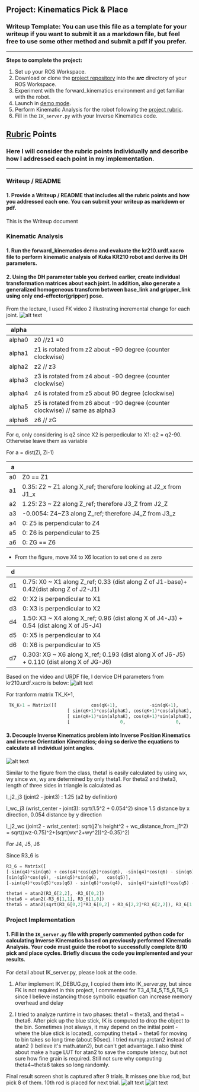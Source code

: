 ## Project: Kinematics Pick & Place
### Writeup Template: You can use this file as a template for your writeup if you want to submit it as a markdown file, but feel free to use some other method and submit a pdf if you prefer.

---


**Steps to complete the project:**  


1. Set up your ROS Workspace.
2. Download or clone the [project repository](https://github.com/udacity/RoboND-Kinematics-Project) into the ***src*** directory of your ROS Workspace.  
3. Experiment with the forward_kinematics environment and get familiar with the robot.
4. Launch in [demo mode](https://classroom.udacity.com/nanodegrees/nd209/parts/7b2fd2d7-e181-401e-977a-6158c77bf816/modules/8855de3f-2897-46c3-a805-628b5ecf045b/lessons/91d017b1-4493-4522-ad52-04a74a01094c/concepts/ae64bb91-e8c4-44c9-adbe-798e8f688193).
5. Perform Kinematic Analysis for the robot following the [project rubric](https://review.udacity.com/#!/rubrics/972/view).
6. Fill in the `IK_server.py` with your Inverse Kinematics code. 


[//]: # (Image References)

[image1]: ./misc_images/DH.png
[image2]: ./misc_images/J1_J6.png
[image3]: ./misc_images/J1_J3.jpg
[image4]: ./misc_images/URDF.PNG
[image5]: ./misc_images/result_1.PNG
[image6]: ./misc_images/result_2.PNG

## [Rubric](https://review.udacity.com/#!/rubrics/972/view) Points
### Here I will consider the rubric points individually and describe how I addressed each point in my implementation.  

---
### Writeup / README

#### 1. Provide a Writeup / README that includes all the rubric points and how you addressed each one.  You can submit your writeup as markdown or pdf.  

This is the Writeup document

### Kinematic Analysis
#### 1. Run the forward_kinematics demo and evaluate the kr210.urdf.xacro file to perform kinematic analysis of Kuka KR210 robot and derive its DH parameters.
#### 2. Using the DH parameter table you derived earlier, create individual transformation matrices about each joint. In addition, also generate a generalized homogeneous transform between base_link and gripper_link using only end-effector(gripper) pose.

From the lecture, I used FK video 2 illustrating incremental change for each joint. 
![alt text][image4]

|alpha| |
|--- | --- |
|alpha0| z0 //z1 =0|
|alpha1| z1 is rotated from z2 about -90 degree (counter clockwise)|
|alpha2| z2 // z3|
|alpha3| z3 is rotated from z4 about -90 degree (counter clockwise)|
|alpha4| z4 is rotated from z5 about 90 degree (clockwise)|
|alpha5| z5 is rotated from z6 about -90 degree (counter clockwise) // same as alpha3|
|alpha6| z6 // zG|

For q, only considering is q2 since X2 is perpedicular to X1: q2 = q2-90. Otherwise leave them as variable

For a = dist(Zi, Zi-1)

|a| |
|--- | --- |
|a0|Z0 == Z1|
|a1|0.35: Z2 ~ Z1 along X_ref; therefore looking at J2_x from J1_x|
|a2|1.25: Z3 ~ Z2 along Z_ref; therefore J3_Z from J2_Z|
|a3|-0.0054: Z4~Z3 along Z_ref; therefore J4_Z from J3_z|
|a4|0: Z5 is perpendicular to Z4|
|a5|0: Z6 is perpendicular to Z5|
|a6|0: ZG == Z6|


* From the figure, move X4 to X6 location to set one d as zero

|d| |
|--- | --- |
|d1|0.75: X0 ~ X1 along Z_ref; 0.33 (dist along Z of J1-base)+ 0.42(dist along Z of J2-J1)|
|d2|0: X2 is perpendicular to X1|
|d3|0: X3 is perpendicular to X2|
|d4|1.50: X3 ~ X4 along X_ref; 0.96 (dist along X of J4-J3) + 0.54 (dist along X of J5-J4)|
|d5|0: X5 is perpendicular to X4|
|d6|0: X6 is perpendicular to X5|
|d7|0.303: XG ~ X6 along X_ref; 0.193 (dist along X of J6-J5) + 0.110 (dist along X of JG-J6)|


Based on the video and URDF file, I dervice DH parameters from kr210.urdf.xacro is below:
![alt text][image1]

For tranform matrix TK_K+1,
```python
 TK_K+1 = Matrix([[             cos(qK+1),            -sin(qK+1),            0,              aK],
                       [ sin(qK+1)*cos(alphaK), cos(qK+1)*cos(alphaK), -sin(alphaK), -sin(alphaK)*dK+1],
                       [ sin(qK+1)*sin(alphaK), cos(qK+1)*sin(alphaK),  cos(alphaK),  cos(alphaK)*dK+1],
                       [                   0,                   0,            0,               1]])
```




#### 3. Decouple Inverse Kinematics problem into Inverse Position Kinematics and inverse Orientation Kinematics; doing so derive the equations to calculate all individual joint angles.

![alt text][image3]

Similar to the figure from the class, theta1 is easily calculated by using wx, wy since wx, wy are determined by only theta1.
For theta2 and theta3, length of three sides in triangle is calculated as 

l_j2_j3 (joint2 - joint3)      : 1.25 (a2 by definition)

l_wc_j3 (wrist_center - joint3): sqrt(1.5^2 + 0.054^2) since 1.5 distance by x direction, 0.054 distance by y direction

l_j2_wc (joint2 - wrist_center): sqrt(j2's height^2 + wc_distance_from_j1^2) = sqrt((wz-0.75)^2+(sqrt(wx^2+wy^2))^2-0.35)^2)
 
For J4, J5, J6

Since R3_6 is
```python
R3_6 = Matrix([
[-sin(q4)*sin(q6) + cos(q4)*cos(q5)*cos(q6), -sin(q4)*cos(q6) - sin(q6)*cos(q4)*cos(q5), -sin(q5)*cos(q4)],
[sin(q5)*cos(q6), -sin(q5)*sin(q6),   cos(q5)],
[-sin(q4)*cos(q5)*cos(q6) - sin(q6)*cos(q4),  sin(q4)*sin(q6)*cos(q5) - cos(q4)*cos(q6),  sin(q4)*sin(q5)]])

theta4 = atan2(R3_6[2,2], -R3_6[0,2]) 
theta6 = atan2(-R3_6[1,1], R3_6[1,0]) 
theta5 = atan2(sqrt(R3_6[0,2]*R3_6[0,2] + R3_6[2,2]*R3_6[2,2]), R3_6[1,2]) 


```

### Project Implementation

#### 1. Fill in the `IK_server.py` file with properly commented python code for calculating Inverse Kinematics based on previously performed Kinematic Analysis. Your code must guide the robot to successfully complete 8/10 pick and place cycles. Briefly discuss the code you implemented and your results. 

For detail about IK_server.py, please look at the code.

1. After implement IK_DEBUG.py, I copied them into IK_server.py, but since FK is not required in this project, I commented for T3_4,T4_5,T5_6,T6_G since I believe instancing those symbolic equation can increase memory overhead and delay

2. I tried to analyze runtime in two phases: theta1 ~ theta3, and theta4 ~ theta6. After pick up the blue stick, IK is computed to drop the object to the bin. Sometimes (not always, it may depend on the initial point - where the blue stick is located), computing theta4 ~ theta6 for moving to bin takes so long time (about 50sec). I tried numpy.arctan2 instead of atan2 (I believe it's math.atan2), but can't get advantage. I also think about make a huge LUT for atan2 to save the compute latency, but not sure how fine grain is required. Still not sure why computing theta4~theta6 takes so long randomly.

Final result screen shot is captured after 9 trials. It misses one blue rod, but pick 8 of them. 10th rod is placed for next trial.
![alt text][image5]
![alt text][image6]


